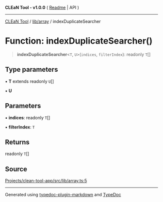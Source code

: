 **CLEaN Tool - v1.0.0** ( [Readme](../../../README.md) \| API )

***

[CLEaN Tool](../../../modules.md) / [lib/array](../README.md) / indexDuplicateSearcher

# Function: indexDuplicateSearcher()

> **indexDuplicateSearcher**\<`T`, `U`\>(`indices`, `filterIndex`): readonly `T`[]

## Type parameters

▪ **T** extends readonly `U`[]

▪ **U**

## Parameters

▪ **indices**: readonly `T`[]

▪ **filterIndex**: `T`

## Returns

readonly `T`[]

## Source

[Projects/clean-tool-app/src/lib/array.ts:5](https://github.com/yuckyh/clean-tool-app/)

***

Generated using [typedoc-plugin-markdown](https://www.npmjs.com/package/typedoc-plugin-markdown) and [TypeDoc](https://typedoc.org/)
